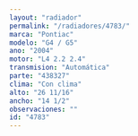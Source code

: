 ```yaml
---
layout: "radiador"
permalink: "/radiadores/4783/"
marca: "Pontiac"
modelo: "G4 / G5"
ano: "2004"
motor: "L4 2.2 2.4"
transmision: "Automática"
parte: "438327"
clima: "Con clima"
alto: "26 11/16"
ancho: "14 1/2"
observaciones: ""
id: "4783"
---
```


